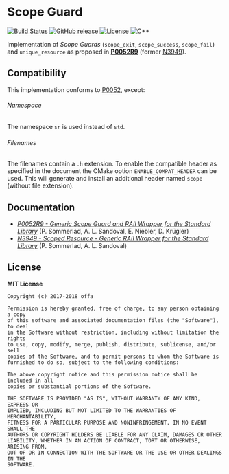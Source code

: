 # Scope Guard

[![Build Status](https://travis-ci.org/offa/scope-guard.svg?branch=master)](https://travis-ci.org/offa/scope-guard)
[![GitHub release](https://img.shields.io/github/release/offa/scope-guard.svg)](https://github.com/offa/scope-guard/releases)
[![License](https://img.shields.io/badge/license-MIT-yellow.svg)](LICENSE)
![C++](https://img.shields.io/badge/c++-17-green.svg)

Implementation of *Scope Guards* (`scope_exit`, `scope_success`, `scope_fail`) and `unique_resource` as proposed in [**P0052R9**][2] (former [N3949][1]).


## Compatibility

This implementation conforms to [P0052][2], except:

###### Namespace
The namespace `sr` is used instead of `std`.

###### Filenames
The filenames contain a `.h` extension. To enable the compatible header as specified in the document the CMake option `ENABLE_COMPAT_HEADER` can be used. This will generate and install an additional header named `scope` (without file extension).


## Documentation

- [*P0052R9 - Generic Scope Guard and RAII Wrapper for the Standard Library*][2] (P. Sommerlad, A. L. Sandoval, E. Niebler, D. Krügler)
- [*N3949 - Scoped Resource - Generic RAII Wrapper for the Standard Library*][1] (P. Sommerlad, A. L. Sandoval)



## License

**MIT License**

    Copyright (c) 2017-2018 offa

    Permission is hereby granted, free of charge, to any person obtaining a copy
    of this software and associated documentation files (the "Software"), to deal
    in the Software without restriction, including without limitation the rights
    to use, copy, modify, merge, publish, distribute, sublicense, and/or sell
    copies of the Software, and to permit persons to whom the Software is
    furnished to do so, subject to the following conditions:

    The above copyright notice and this permission notice shall be included in all
    copies or substantial portions of the Software.

    THE SOFTWARE IS PROVIDED "AS IS", WITHOUT WARRANTY OF ANY KIND, EXPRESS OR
    IMPLIED, INCLUDING BUT NOT LIMITED TO THE WARRANTIES OF MERCHANTABILITY,
    FITNESS FOR A PARTICULAR PURPOSE AND NONINFRINGEMENT. IN NO EVENT SHALL THE
    AUTHORS OR COPYRIGHT HOLDERS BE LIABLE FOR ANY CLAIM, DAMAGES OR OTHER
    LIABILITY, WHETHER IN AN ACTION OF CONTRACT, TORT OR OTHERWISE, ARISING FROM,
    OUT OF OR IN CONNECTION WITH THE SOFTWARE OR THE USE OR OTHER DEALINGS IN THE
    SOFTWARE.


[1]: http://www.open-std.org/jtc1/sc22/wg21/docs/papers/2014/n3949.pdf
[2]: http://www.open-std.org/jtc1/sc22/wg21/docs/papers/2018/p0052r9.pdf
